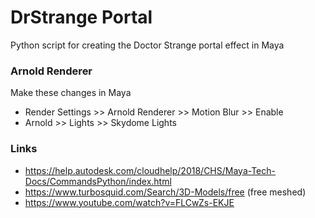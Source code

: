 # DrStrange Portal
Python script for creating the Doctor Strange portal effect in Maya
### Arnold Renderer
Make these changes in Maya
* Render Settings >> Arnold Renderer >> Motion Blur >> Enable
* Arnold >> Lights >> Skydome Lights
### Links
* https://help.autodesk.com/cloudhelp/2018/CHS/Maya-Tech-Docs/CommandsPython/index.html
* https://www.turbosquid.com/Search/3D-Models/free (free meshed)
* https://www.youtube.com/watch?v=FLCwZs-EKJE